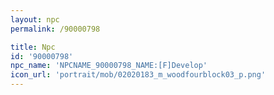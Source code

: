 ```yaml
---
layout: npc
permalink: /90000798

title: Npc
id: '90000798'
npc_name: 'NPCNAME_90000798_NAME:[F]Develop'
icon_url: 'portrait/mob/02020183_m_woodfourblock03_p.png'
---
```

